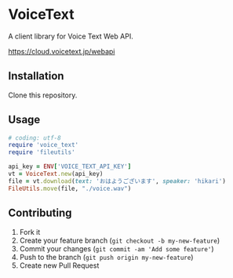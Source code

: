 # VoiceText

A client library for Voice Text Web API.

https://cloud.voicetext.jp/webapi

## Installation

Clone this repository.

## Usage

```ruby
# coding: utf-8
require 'voice_text'
require 'fileutils'

api_key = ENV['VOICE_TEXT_API_KEY']
vt = VoiceText.new(api_key)
file = vt.download(text: 'おはようございます', speaker: 'hikari')
FileUtils.move(file, "./voice.wav")
```

## Contributing

1. Fork it
2. Create your feature branch (`git checkout -b my-new-feature`)
3. Commit your changes (`git commit -am 'Add some feature'`)
4. Push to the branch (`git push origin my-new-feature`)
5. Create new Pull Request
